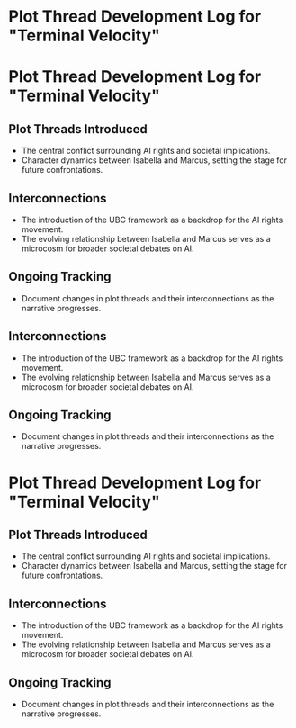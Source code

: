 # Plot Thread Development Log for "Terminal Velocity"

# Plot Thread Development Log for "Terminal Velocity"

## Plot Threads Introduced
- The central conflict surrounding AI rights and societal implications.
- Character dynamics between Isabella and Marcus, setting the stage for future confrontations.

## Interconnections
- The introduction of the UBC framework as a backdrop for the AI rights movement.
- The evolving relationship between Isabella and Marcus serves as a microcosm for broader societal debates on AI.

## Ongoing Tracking
- Document changes in plot threads and their interconnections as the narrative progresses.

## Interconnections
- The introduction of the UBC framework as a backdrop for the AI rights movement.
- The evolving relationship between Isabella and Marcus serves as a microcosm for broader societal debates on AI.

## Ongoing Tracking
- Document changes in plot threads and their interconnections as the narrative progresses.
# Plot Thread Development Log for "Terminal Velocity"

## Plot Threads Introduced
- The central conflict surrounding AI rights and societal implications.
- Character dynamics between Isabella and Marcus, setting the stage for future confrontations.

## Interconnections
- The introduction of the UBC framework as a backdrop for the AI rights movement.
- The evolving relationship between Isabella and Marcus serves as a microcosm for broader societal debates on AI.

## Ongoing Tracking
- Document changes in plot threads and their interconnections as the narrative progresses.
